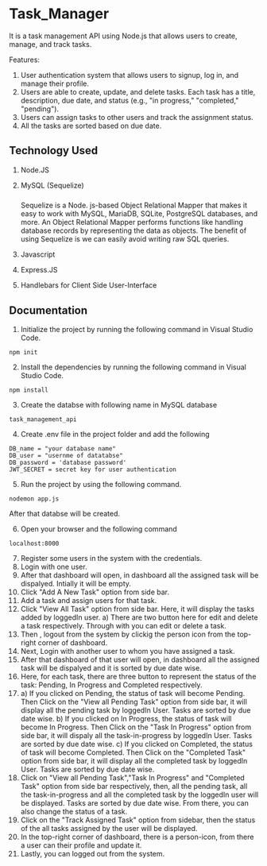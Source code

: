 # Task_Manager
It is a task management API using Node.js that allows users to create, manage, and track tasks.

Features:
1. User authentication system that allows users to signup, log in, and manage their profile.
2. Users are able to create, update, and delete tasks. Each task has a title, description, due date, and status (e.g., "in progress," "completed,"
"pending").
3. Users can assign tasks to other users and track the assignment status.
4. All the tasks are sorted based on due date.

## Technology Used
1. Node.JS
2. MySQL (Sequelize)

    ##### 
    Sequelize is a Node. js-based Object Relational Mapper  that makes it easy to work with MySQL, MariaDB, SQLite, PostgreSQL databases, and more. An Object Relational Mapper performs functions like handling database records by representing the data as objects. The benefit of using Sequelize is we can easily avoid writing raw SQL queries.


3. Javascript
4. Express.JS
5. Handlebars for Client Side User-Interface
## Documentation

1. Initialize the project by running the following command in Visual Studio Code.
```
npm init
```

2. Install the dependencies by running the following command in Visual Studio Code.
```
npm install
```
3. Create the databse with following name in MySQL database
```
task_management_api
```

4. Create .env file in the project folder and add the following
```
DB_name = "your database name"
DB_user = "usernme of datatabse"
DB_password = 'database password'
JWT_SECRET = secret key for user authentication
```

5. Run the project by using the following command.
```
nodemon app.js
```
After that databse will be created.

6. Open your browser and the following command
```
localhost:8000
```

7. Register some users in the system with the credentials.
8. Login with one user.
9. After that dashboard will open, in dashboard all the assigned task will be dispalyed. Intially it will be empty.
10. Click "Add A New Task" option from side bar.
11. Add a task and assign users for that task.
12. Click "View All Task" option from side bar. Here, it will display the tasks added by loggedIn user.
 a) There are two button here for edit and delete a task respectively. Through with you can edit or delete a task.
13. Then , logout from the system by clickig the person icon from the top-right corner of dashboard.
14. Next, Login with another user to whom you have assigned a task.
15. After that dashboard of that user will open, in dashboard all the assigned task will be dispalyed and it is sorted by due date wise. 
16. Here, for each task, there are three button to represent the status of the task: Pending, In Progress and Completed respectively.
17.  a) If you clicked on Pending, the status of task will become Pending. Then Click on the "View all Pending Task" option from side bar, it will display all the pending task by loggedIn User. Tasks are sorted by due date wise.
  b) If you clicked on In Progress, the status of task will become In Progress. Then Click on the "Task In Progress" option from side bar, it will dispaly all the task-in-progress by loggedIn User. Tasks are sorted by due date wise.
  c) If you clicked on Completed, the status of task will become Completed. Then Click on the "Completed Task" option from side bar, it will display all the completed task by loggedIn User. Tasks are sorted by due date wise.
 18. Click on "View all Pending Task","Task In Progress" and "Completed Task" option from side bar respectively,  then, all the pending task, all the task-in-progress and all the completed task by the loggedIn user will be displayed. Tasks are sorted by due date wise. From there, you can also change the status of a task.
 19. Click on the "Track Assigned Task" option from sidebar, then the status of the all tasks assigned by the user will be displayed.
 20. In the top-right corner of dashboard, there is a person-icon, from there a user can their profile and update it.
 21. Lastly, you can logged out from the system.
 

